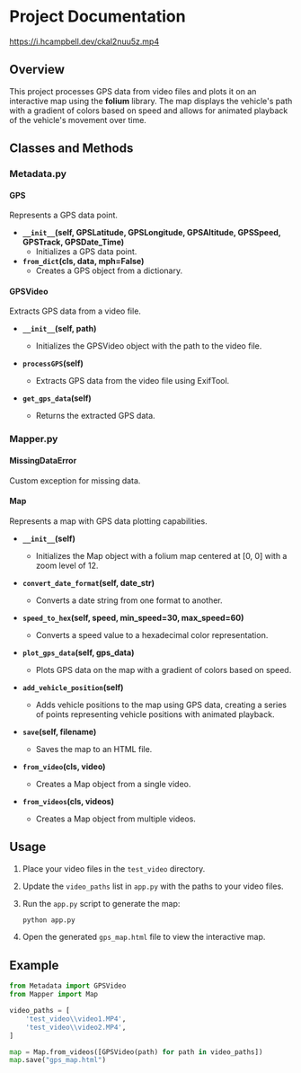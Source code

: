 # Project Documentation

https://i.hcampbell.dev/ckal2nuu5z.mp4

## Overview

This project processes GPS data from video files and plots it on an interactive map using the **folium** library. The map displays the vehicle's path with a gradient of colors based on speed and allows for animated playback of the vehicle's movement over time.

## Classes and Methods

### Metadata.py

#### GPS

Represents a GPS data point.

-   **`__init__`(self, GPSLatitude, GPSLongitude, GPSAltitude, GPSSpeed, GPSTrack, GPSDate_Time)**
    -   Initializes a GPS data point.
-   **`from_dict`(cls, data, mph=False)**
    -   Creates a GPS object from a dictionary.

#### GPSVideo

Extracts GPS data from a video file.

-   **`__init__`(self, path)**

    -   Initializes the GPSVideo object with the path to the video file.

-   **`processGPS`(self)**

    -   Extracts GPS data from the video file using ExifTool.

-   **`get_gps_data`(self)**
    -   Returns the extracted GPS data.

### Mapper.py

#### MissingDataError

Custom exception for missing data.

#### Map

Represents a map with GPS data plotting capabilities.

-   **`__init__`(self)**

    -   Initializes the Map object with a folium map centered at [0, 0] with a zoom level of 12.

-   **`convert_date_format`(self, date_str)**

    -   Converts a date string from one format to another.

-   **`speed_to_hex`(self, speed, min_speed=30, max_speed=60)**

    -   Converts a speed value to a hexadecimal color representation.

-   **`plot_gps_data`(self, gps_data)**

    -   Plots GPS data on the map with a gradient of colors based on speed.

-   **`add_vehicle_position`(self)**

    -   Adds vehicle positions to the map using GPS data, creating a series of points representing vehicle positions with animated playback.

-   **`save`(self, filename)**

    -   Saves the map to an HTML file.

-   **`from_video`(cls, video)**

    -   Creates a Map object from a single video.

-   **`from_videos`(cls, videos)**
    -   Creates a Map object from multiple videos.

## Usage

1. Place your video files in the `test_video` directory.
2. Update the `video_paths` list in `app.py` with the paths to your video files.
3. Run the `app.py` script to generate the map:

    ```sh
    python app.py
    ```

4. Open the generated `gps_map.html` file to view the interactive map.

## Example

```python
from Metadata import GPSVideo
from Mapper import Map

video_paths = [
    'test_video\\video1.MP4',
    'test_video\\video2.MP4',
]

map = Map.from_videos([GPSVideo(path) for path in video_paths])
map.save("gps_map.html")
```
